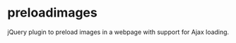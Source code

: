 preloadimages
=============

jQuery plugin to preload images in a webpage with support for Ajax loading.